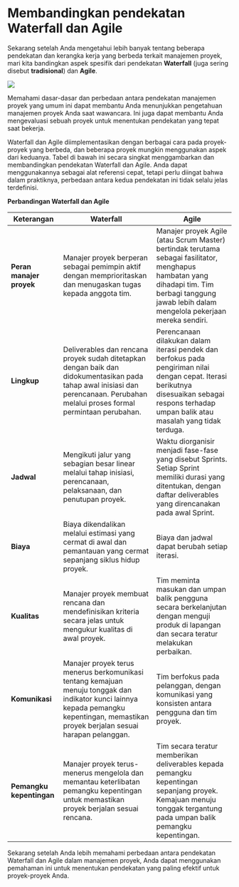 # Membandingkan pendekatan Waterfall dan Agile

Sekarang setelah Anda mengetahui lebih banyak tentang beberapa pendekatan dan kerangka kerja yang berbeda terkait manajemen proyek, mari kita bandingkan aspek spesifik dari pendekatan **Waterfall** (juga sering disebut **tradisional**) dan **Agile**.

![](https://d3c33hcgiwev3.cloudfront.net/imageAssetProxy.v1/cryIdaRYS068iHWkWLtO6A_40a927e47ed44ad0a98fff962f76bcf1_C1M3L3R1.png?expiry=1685059200000&hmac=pQVaysnxSqh7lYO8apIHXBIhDY4E7t3Jx1ivQNN-VjE)

Memahami dasar-dasar dan perbedaan antara pendekatan manajemen proyek yang umum ini dapat membantu Anda menunjukkan pengetahuan manajemen proyek Anda saat wawancara. Ini juga dapat membantu Anda mengevaluasi sebuah proyek untuk menentukan pendekatan yang tepat saat bekerja.

Waterfall dan Agile diimplementasikan dengan berbagai cara pada proyek-proyek yang berbeda, dan beberapa proyek mungkin menggunakan aspek dari keduanya. Tabel di bawah ini secara singkat menggambarkan dan membandingkan pendekatan Waterfall dan Agile. Anda dapat menggunakannya sebagai alat referensi cepat, tetapi perlu diingat bahwa dalam praktiknya, perbedaan antara kedua pendekatan ini tidak selalu jelas terdefinisi.

**Perbandingan Waterfall dan Agile**

| Keterangan | Waterfall | Agile |
|--|--|--|
| **Peran manajer proyek** | Manajer proyek berperan sebagai pemimpin aktif dengan memprioritaskan dan menugaskan tugas kepada anggota tim. | Manajer proyek Agile (atau Scrum Master) bertindak terutama sebagai fasilitator, menghapus hambatan yang dihadapi tim. Tim berbagi tanggung jawab lebih dalam mengelola pekerjaan mereka sendiri. |
| **Lingkup** | Deliverables dan rencana proyek sudah ditetapkan dengan baik dan didokumentasikan pada tahap awal inisiasi dan perencanaan. Perubahan melalui proses formal permintaan perubahan. | Perencanaan dilakukan dalam iterasi pendek dan berfokus pada pengiriman nilai dengan cepat. Iterasi berikutnya disesuaikan sebagai respons terhadap umpan balik atau masalah yang tidak terduga. |
| **Jadwal** | Mengikuti jalur yang sebagian besar linear melalui tahap inisiasi, perencanaan, pelaksanaan, dan penutupan proyek. | Waktu diorganisir menjadi fase-fase yang disebut Sprints. Setiap Sprint memiliki durasi yang ditentukan, dengan daftar deliverables yang direncanakan pada awal Sprint. |
| **Biaya** | Biaya dikendalikan melalui estimasi yang cermat di awal dan pemantauan yang cermat sepanjang siklus hidup proyek. | Biaya dan jadwal dapat berubah setiap iterasi. |
| **Kualitas** | Manajer proyek membuat rencana dan mendefinisikan kriteria secara jelas untuk mengukur kualitas di awal proyek. | Tim meminta masukan dan umpan balik pengguna secara berkelanjutan dengan menguji produk di lapangan dan secara teratur melakukan perbaikan. |
| **Komunikasi** | Manajer proyek terus menerus berkomunikasi tentang kemajuan menuju tonggak dan indikator kunci lainnya kepada pemangku kepentingan, memastikan proyek berjalan sesuai harapan pelanggan. | Tim berfokus pada pelanggan, dengan komunikasi yang konsisten antara pengguna dan tim proyek. |
| **Pemangku kepentingan** | Manajer proyek terus-menerus mengelola dan memantau keterlibatan pemangku kepentingan untuk memastikan proyek berjalan sesuai rencana. | Tim secara teratur memberikan deliverables kepada pemangku kepentingan sepanjang proyek. Kemajuan menuju tonggak tergantung pada umpan balik pemangku kepentingan.

Sekarang setelah Anda lebih memahami perbedaan antara pendekatan Waterfall dan Agile dalam manajemen proyek, Anda dapat menggunakan pemahaman ini untuk menentukan pendekatan yang paling efektif untuk proyek-proyek Anda.